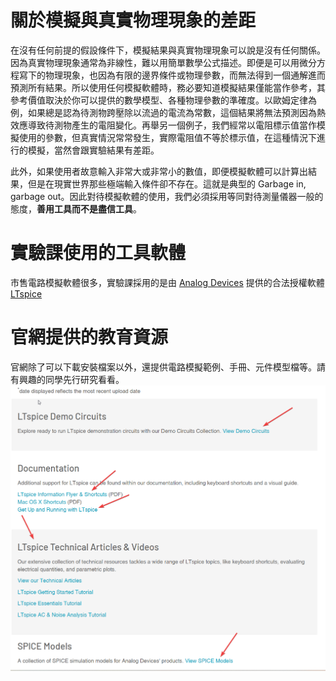 # 關於模擬與真實物理現象的差距
在沒有任何前提的假設條件下，模擬結果與真實物理現象可以說是沒有任何關係。因為真實物理現象通常為非線性，難以用簡單數學公式描述。即便是可以用微分方程寫下的物理現象，也因為有限的邊界條件或物理參數，而無法得到一個通解進而預測所有結果。所以使用任何模擬軟體時，務必要知道模擬結果僅能當作參考，其參考價值取決於你可以提供的數學模型、各種物理參數的準確度。以歐姆定律為例，如果總是認為待測物跨壓除以流過的電流為常數，這個結果將無法預測因為熱效應導致待測物產生的電阻變化。再舉另一個例子，我們經常以電阻標示值當作模擬使用的參數，但真實情況常常發生，實際電阻值不等於標示值，在這種情況下進行的模擬，當然會跟實驗結果有差距。

此外，如果使用者故意輸入非常大或非常小的數值，即便模擬軟體可以計算出結果，但是在現實世界那些極端輸入條件卻不存在。這就是典型的 Garbage in, garbage out。因此對待模擬軟體的使用，我們必須採用等同對待測量儀器一般的態度，**善用工具而不是盡信工具**。
# 實驗課使用的工具軟體
市售電路模擬軟體很多，實驗課採用的是由 [Analog Devices](https://en.wikipedia.org/wiki/Analog_Devices) 提供的合法授權軟體 [LTspice](https://www.analog.com/en/design-center/design-tools-and-calculators/ltspice-simulator.html)
# 官網提供的教育資源
官網除了可以下載安裝檔案以外，還提供電路模擬範例、手冊、元件模型檔等。請有興趣的同學先行研究看看。
![image](https://github.com/bear917/ltspice-exercise/blob/main/lecture0/official-resources.png)

